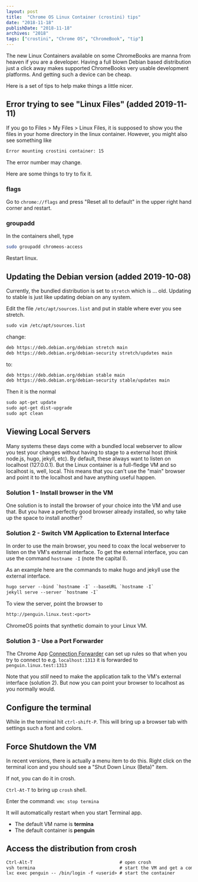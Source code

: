 ```yaml
---
layout: post
title:  "Chrome OS Linux Container (crostini) tips"
date: "2018-11-18"
publishDate: "2018-11-18"
archives: "2018"
tags: ["crostini", "Chrome OS", "ChromeBook", "tip"]
---
```

The new Linux Containers available on some ChromeBooks are manna from heaven if
you are a developer. Having a full blown Debian based distribution just a click
away makes supported ChromeBooks very usable development platforms. And getting
such a device can be cheap.

Here is a set of tips to help make things a little nicer.

<!--more-->


## Error trying to see "Linux Files" (added 2019-11-11)

If you go to Files > My Files > Linux Files, it is supposed to show you the
files in your home directory in the linux container. However, you might also see 
something like

```txt
Error mounting crostini container: 15
```

The error number may change. 

Here are some things to try to fix it.

### flags

Go to `chrome://flags` and press "Reset all to default" in the upper right hand
corner and restart.

### groupadd

In the containers shell, type

```bash
sudo groupadd chromeos-access
```

Restart linux.
## Updating the Debian version (added 2019-10-08)

Currently, the bundled distribution is set to `stretch` which is ... old.
Updating to stable is just like updating debian on any system.

Edit the file `/etc/apt/sources.list` and put in stable where ever you see
stretch.

```txt
sudo vim /etc/apt/sources.list
```

change:
```txt
deb https://deb.debian.org/debian stretch main
deb https://deb.debian.org/debian-security stretch/updates main
```
to:
```txt
deb https://deb.debian.org/debian stable main
deb https://deb.debian.org/debian-security stable/updates main
```

Then it is the normal

```txt
sudo apt-get update
sudo apt-get dist-upgrade
sudo apt clean
```


## Viewing Local Servers

Many systems these days come with a bundled local webserver to allow you test
your changes without having to stage to a external host (think node.js, hugo,
jekyll, etc). By default, these always want to listen on localhost (127.0.0.1).
But the Linux container is a full-fledge VM and so localhost is, well, local.
This means that you can't use the "main" browser and point it to the localhost
and have anything useful happen.

### Solution 1 - Install browser in the VM

One solution is to install the browser of your choice into the VM and use that.
But you have a perfectly good browser already installed, so why take up the
space to install another?

### Solution 2 - Switch VM Application to External Interface
In order to use the main browser, you need to coax the local webserver to
listen on the VM's external interface. To get the external interface, you can
use the command `hostname -I` (note the capital I). 

As an example here are the commands to make hugo and jekyll use the external interface.
```txt
hugo server --bind `hostname -I` --baseURL `hostname -I`
jekyll serve --server `hostname -I`
```

To view the server, point the browser to
```txt
http://penguin.linux.test:<port>
```

ChromeOS points that synthetic domain to your Linux VM.

### Solution 3 - Use a Port Forwarder

The Chrome App [Connection
Forwarder](https://chrome.google.com/webstore/detail/connection-forwarder/ahaijnonphgkgnkbklchdhclailflinn)
can set up rules so that when you try to connect to e.g. `localhost:1313` it is
forwarded to `penguin.linux.test:1313`

Note that you _still_ need to make the application talk to the VM's external
interface (solution 2). But now you can point your browser to localhost as you normally
would.

## Configure the terminal

While in the terminal hit `ctrl-shift-P`. This will bring up a browser tab with
settings such a font and colors.

## Force Shutdown the VM

In recent versions, there is actually a menu item to do this. 
Right click on the terminal icon and you should see a "Shut Down Linux (Beta)" item.

If not, you can do it in crosh.

`Ctrl-At-T` to bring up `crosh` shell.

Enter the command: `vmc stop termina`

It will automatically restart when you start Terminal app.

- The default VM name is **termina**
- The default container is **penguin**

## Access the distribution from crosh

```txt
Ctrl-Alt-T                                 # open crosh
vsh termina                                # start the VM and get a command prompt
lxc exec penguin -- /bin/login -f <userid> # start the container
```

